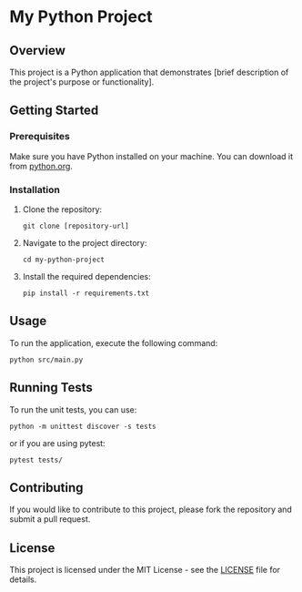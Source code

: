 # My Python Project

## Overview
This project is a Python application that demonstrates [brief description of the project's purpose or functionality].

## Getting Started

### Prerequisites
Make sure you have Python installed on your machine. You can download it from [python.org](https://www.python.org/downloads/).

### Installation
1. Clone the repository:
   ```
   git clone [repository-url]
   ```
2. Navigate to the project directory:
   ```
   cd my-python-project
   ```
3. Install the required dependencies:
   ```
   pip install -r requirements.txt
   ```

## Usage
To run the application, execute the following command:
```
python src/main.py
```

## Running Tests
To run the unit tests, you can use:
```
python -m unittest discover -s tests
```
or if you are using pytest:
```
pytest tests/
```

## Contributing
If you would like to contribute to this project, please fork the repository and submit a pull request.

## License
This project is licensed under the MIT License - see the [LICENSE](LICENSE) file for details.